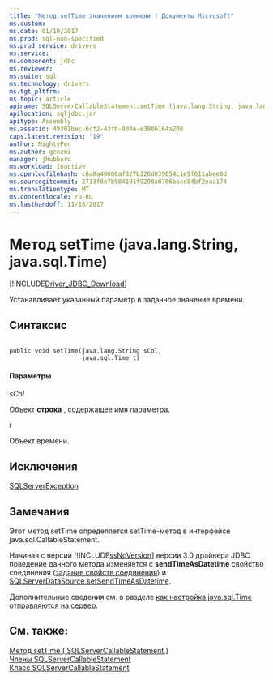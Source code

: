 ```yaml
---
title: "Метод setTime значением времени | Документы Microsoft"
ms.custom: 
ms.date: 01/19/2017
ms.prod: sql-non-specified
ms.prod_service: drivers
ms.service: 
ms.component: jdbc
ms.reviewer: 
ms.suite: sql
ms.technology: drivers
ms.tgt_pltfrm: 
ms.topic: article
apiname: SQLServerCallableStatement.setTime (java.lang.String, java.lang.Time)
apilocation: sqljdbc.jar
apitype: Assembly
ms.assetid: 49301bec-6cf2-43fb-9d4e-e3986164a208
caps.latest.revision: "19"
author: MightyPen
ms.author: genemi
manager: jhubbard
ms.workload: Inactive
ms.openlocfilehash: c6a8a40686af827b126d039054c1e9f611abee8d
ms.sourcegitcommit: 2713f8e7b504101f9298a0706bacd84bf2eaa174
ms.translationtype: MT
ms.contentlocale: ru-RU
ms.lasthandoff: 11/18/2017
---
```

# <a name="settime-method-javalangstring-javasqltime"></a>Метод setTime (java.lang.String, java.sql.Time)
[!INCLUDE[Driver_JDBC_Download](../../../includes/driver_jdbc_download.md)]

  Устанавливает указанный параметр в заданное значение времени.  
  
## <a name="syntax"></a>Синтаксис  
  
```  
  
public void setTime(java.lang.String sCol,  
                    java.sql.Time t)  
```  
  
#### <a name="parameters"></a>Параметры  
 *sCol*  
  
 Объект **строка** , содержащее имя параметра.  
  
 *t*  
  
 Объект времени.  
  
## <a name="exceptions"></a>Исключения  
 [SQLServerException](../../../connect/jdbc/reference/sqlserverexception-class.md)  
  
## <a name="remarks"></a>Замечания  
 Этот метод setTime определяется setTime-метод в интерфейсе java.sql.CallableStatement.  
  
 Начиная с версии [!INCLUDE[ssNoVersion](../../../includes/ssnoversion_md.md)] версии 3.0 драйвера JDBC поведение данного метода изменяется с **sendTimeAsDatetime** свойство соединения ([задание свойств соединения](../../../connect/jdbc/setting-the-connection-properties.md)) и [ SQLServerDataSource.setSendTimeAsDatetime](../../../connect/jdbc/reference/setsendtimeasdatetime-method-sqlserverdatasource.md).  
  
 Дополнительные сведения см. в разделе [как настройка java.sql.Time отправляются на сервер](../../../connect/jdbc/configuring-how-java-sql-time-values-are-sent-to-the-server.md).  
  
## <a name="see-also"></a>См. также:  
 [Метод setTime &#40; SQLServerCallableStatement &#41;](../../../connect/jdbc/reference/settime-method-sqlservercallablestatement.md)   
 [Члены SQLServerCallableStatement](../../../connect/jdbc/reference/sqlservercallablestatement-members.md)   
 [Класс SQLServerCallableStatement](../../../connect/jdbc/reference/sqlservercallablestatement-class.md)  
  
  
